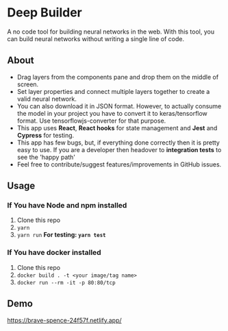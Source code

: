 # Deep Builder
A no code tool for building neural networks in the web. With this tool, you can build neural networks without writing a single line of code. 

## About
* Drag layers from the components pane and drop them on the middle of screen. 
* Set layer properties and connect multiple layers together to create a valid neural network. 
* You can also download it in JSON format. However, to actually consume the model in your project you have to convert it to keras/tensorflow format. Use tensorflowjs-converter for that purpose.
* This app uses **React**, **React hooks** for state management and **Jest** and **Cypress** for testing.
* This app has few bugs, but, if everything done correctly then it is pretty easy to use. If you are a developer then headover to **integration tests** to see the 'happy path'
* Feel free to contribute/suggest features/improvements in GitHub issues.

## Usage

### If You have Node and npm installed
 1. Clone this repo
2. ```yarn```
3. ```yarn run```
 **For testing: ```yarn test```**

### If You have docker installed
 1. Clone this repo
2. ```docker build . -t <your image/tag name>```
3. ```docker run --rm -it -p 80:80/tcp```


## Demo
https://brave-spence-24f57f.netlify.app/
